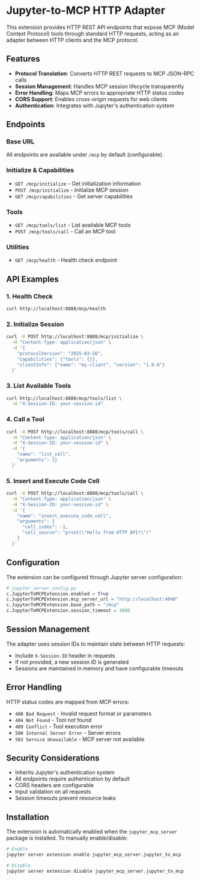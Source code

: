 <!--
  ~ Copyright (c) 2023-2024 Datalayer, Inc.
  ~
  ~ BSD 3-Clause License
-->

# Jupyter-to-MCP HTTP Adapter

This extension provides HTTP REST API endpoints that expose MCP (Model Context Protocol) tools through standard HTTP requests, acting as an adapter between HTTP clients and the MCP protocol.

## Features

- **Protocol Translation**: Converts HTTP REST requests to MCP JSON-RPC calls
- **Session Management**: Handles MCP session lifecycle transparently
- **Error Handling**: Maps MCP errors to appropriate HTTP status codes
- **CORS Support**: Enables cross-origin requests for web clients
- **Authentication**: Integrates with Jupyter's authentication system

## Endpoints

### Base URL
All endpoints are available under `/mcp` by default (configurable).

### Initialize & Capabilities
- `GET /mcp/initialize` - Get initialization information
- `POST /mcp/initialize` - Initialize MCP session
- `GET /mcp/capabilities` - Get server capabilities

### Tools
- `GET /mcp/tools/list` - List available MCP tools
- `POST /mcp/tools/call` - Call an MCP tool

### Utilities  
- `GET /mcp/health` - Health check endpoint

## API Examples

### 1. Health Check
```bash
curl http://localhost:8888/mcp/health
```

### 2. Initialize Session
```bash
curl -X POST http://localhost:8888/mcp/initialize \
  -H "Content-Type: application/json" \
  -d '{
    "protocolVersion": "2025-03-26",
    "capabilities": {"tools": {}},
    "clientInfo": {"name": "my-client", "version": "1.0.0"}
  }'
```

### 3. List Available Tools
```bash
curl http://localhost:8888/mcp/tools/list \
  -H "X-Session-ID: your-session-id"
```

### 4. Call a Tool
```bash
curl -X POST http://localhost:8888/mcp/tools/call \
  -H "Content-Type: application/json" \
  -H "X-Session-ID: your-session-id" \
  -d '{
    "name": "list_cell",
    "arguments": {}
  }'
```

### 5. Insert and Execute Code Cell
```bash
curl -X POST http://localhost:8888/mcp/tools/call \
  -H "Content-Type: application/json" \
  -H "X-Session-ID: your-session-id" \
  -d '{
    "name": "insert_execute_code_cell",
    "arguments": {
      "cell_index": -1,
      "cell_source": "print(\"Hello from HTTP API!\")"
    }
  }'
```

## Configuration

The extension can be configured through Jupyter server configuration:

```python
# jupyter_server_config.py
c.JupyterToMCPExtension.enabled = True
c.JupyterToMCPExtension.mcp_server_url = "http://localhost:4040"
c.JupyterToMCPExtension.base_path = "/mcp"
c.JupyterToMCPExtension.session_timeout = 3600
```

## Session Management

The adapter uses session IDs to maintain state between HTTP requests:

- Include `X-Session-ID` header in requests
- If not provided, a new session ID is generated
- Sessions are maintained in memory and have configurable timeouts

## Error Handling

HTTP status codes are mapped from MCP errors:
- `400 Bad Request` - Invalid request format or parameters
- `404 Not Found` - Tool not found
- `409 Conflict` - Tool execution error
- `500 Internal Server Error` - Server errors
- `503 Service Unavailable` - MCP server not available

## Security Considerations

- Inherits Jupyter's authentication system
- All endpoints require authentication by default
- CORS headers are configurable
- Input validation on all requests
- Session timeouts prevent resource leaks

## Installation

The extension is automatically enabled when the `jupyter_mcp_server` package is installed. To manually enable/disable:

```bash
# Enable
jupyter server extension enable jupyter_mcp_server.jupyter_to_mcp

# Disable  
jupyter server extension disable jupyter_mcp_server.jupyter_to_mcp
```
